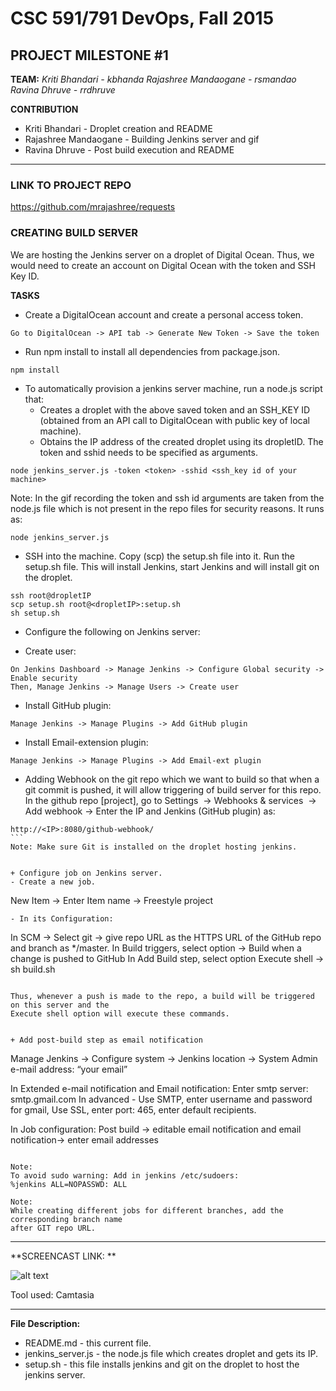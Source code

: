 # CSC 591/791 DevOps, Fall 2015

## PROJECT MILESTONE #1

**TEAM:** 
*Kriti Bhandari - kbhanda*
*Rajashree Mandaogane - rsmandao*
*Ravina Dhruve - rrdhruve*

**CONTRIBUTION**
+ Kriti Bhandari - Droplet creation and README
+ Rajashree Mandaogane - Building Jenkins server and gif
+ Ravina Dhruve - Post build execution and README
___

### LINK TO PROJECT REPO
https://github.com/mrajashree/requests

### CREATING BUILD SERVER
We are hosting the Jenkins server on a droplet of Digital Ocean. 
Thus, we would need to create an account on Digital Ocean
with the token and SSH Key ID.

**TASKS**

+ Create a DigitalOcean account and create a personal access token.
```
Go to DigitalOcean -> API tab -> Generate New Token -> Save the token
```


+ Run npm install to install all dependencies from package.json.
```
npm install
```


+ To automatically provision a jenkins server machine, run a node.js script that:
	- Creates a droplet with the above saved token and an SSH_KEY ID 
	  (obtained from an API call to DigitalOcean with public key of local machine).
	- Obtains the IP address of the created droplet using its dropletID.
The token and sshid needs to be specified as arguments.
```
node jenkins_server.js -token <token> -sshid <ssh_key id of your machine>
```
Note: In the gif recording the token and ssh id arguments are taken from the node.js file
which is not present in the repo files for security reasons. It runs as:
```
node jenkins_server.js
```


+ SSH into the machine.
Copy (scp) the setup.sh file into it. 
Run the setup.sh file. This will install Jenkins, start Jenkins and will install git
on the droplet.
```
ssh root@dropletIP
scp setup.sh root@<dropletIP>:setup.sh
sh setup.sh
```


+ Configure the following on Jenkins server:
- Create user: 
```
On Jenkins Dashboard -> Manage Jenkins -> Configure Global security -> Enable security
Then, Manage Jenkins -> Manage Users -> Create user
```
- Install GitHub plugin: 
```
Manage Jenkins -> Manage Plugins -> Add GitHub plugin
```
- Install Email-extension plugin: 
```
Manage Jenkins -> Manage Plugins -> Add Email-ext plugin
```


+ Adding Webhook on the git repo which we want to build so that when a git commit is pushed,
it will allow triggering of build server for this repo.
In the github repo [project], go to Settings  -> Webhooks & services  -> Add webhook 
-> Enter the IP and Jenkins (GitHub plugin) as:
```
http://<IP>:8080/github-webhook/
``` 
Note: Make sure Git is installed on the droplet hosting jenkins.


+ Configure job on Jenkins server.
- Create a new job.
```
New Item -> Enter Item name -> Freestyle project
```
- In its Configuration:
```
In SCM -> Select git -> give repo URL as the HTTPS URL of the GitHub repo and branch as */master.
In Build triggers, select option -> Build when a change is pushed to GitHub
In Add Build step, select option Execute shell -> sh build.sh
```

Thus, whenever a push is made to the repo, a build will be triggered on this server and the
Execute shell option will execute these commands.


+ Add post-build step as email notification
```
Manage Jenkins -> Configure system -> Jenkins location -> System Admin e-mail address: “your email”

In Extended e-mail notification and Email notification:
Enter smtp server: smtp.gmail.com
In advanced - Use SMTP, enter username and password for gmail, Use SSL, enter port: 465, enter
default recipients.

In Job configuration:
Post build -> editable email notification and email notification-> enter email addresses
```

Note:
To avoid sudo warning: Add in jenkins /etc/sudoers: 
%jenkins ALL=NOPASSWD: ALL

Note:
While creating different jobs for different branches, add the corresponding branch name
after GIT repo URL.
```
___


**SCREENCAST LINK: **

![alt text](./m1.gif "Gif recording")

Tool used: Camtasia
___


**File Description:**

+ README.md - this current file.
+ jenkins_server.js - the node.js file which creates droplet and gets its IP.
+ setup.sh - this file installs jenkins and git on the droplet to host the jenkins server.
